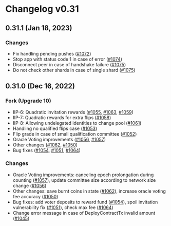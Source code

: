 # Changelog v0.31

## 0.31.1 (Jan 18, 2023)

### Changes

- Fix handling pending pushes ([#1072])
- Stop app with status code 1 in case of error ([#1074])
- Disconnect peer in case of handshake failure ([#1075])
- Do not check other shards in case of single shard ([#1075])

[#1072]: https://github.com/idena-network/idena-go/pull/1072

[#1074]: https://github.com/idena-network/idena-go/pull/1074

[#1075]: https://github.com/idena-network/idena-go/pull/1075

## 0.31.0 (Dec 16, 2022)

### Fork (Upgrade 10)

- IIP-6: Quadratic invitation rewards ([#1055], [#1063], [#1059])
- IIP-7: Quadratic rewards for extra flips ([#1058])
- IIP-8: Allowing undelegated identities to change pool ([#1061])
- Handling no qualified flips case ([#1053])
- Flip grade in case of small qualification committee ([#1052])
- Oracle Voting improvements ([#1056], [#1057])
- Other changes ([#1062], [#1050])
- Bug fixes ([#1054], [#1051], [#1064])

### Changes

- Oracle Voting improvements: canceling epoch prolongation during counting ([#1057]), update committee size according to
  network size change ([#1056])
- Other changes: save burnt coins in state ([#1062]), increase oracle voting fee accuracy ([#1050])
- Bug fixes: add voter deposits to reward fund ([#1054]), spoil invitation vulnerability fix ([#1051]), сheck max
  fee ([#1064])
- Change error message in case of DeployContractTx invalid amount ([#1045])

[#1055]: https://github.com/idena-network/idena-go/pull/1055

[#1063]: https://github.com/idena-network/idena-go/pull/1063

[#1058]: https://github.com/idena-network/idena-go/pull/1058

[#1061]: https://github.com/idena-network/idena-go/pull/1061

[#1053]: https://github.com/idena-network/idena-go/pull/1053

[#1052]: https://github.com/idena-network/idena-go/pull/1052

[#1054]: https://github.com/idena-network/idena-go/pull/1054

[#1045]: https://github.com/idena-network/idena-go/pull/1045

[#1057]: https://github.com/idena-network/idena-go/pull/1057

[#1056]: https://github.com/idena-network/idena-go/pull/1056

[#1062]: https://github.com/idena-network/idena-go/pull/1062

[#1050]: https://github.com/idena-network/idena-go/pull/1050

[#1051]: https://github.com/idena-network/idena-go/pull/1051

[#1059]: https://github.com/idena-network/idena-go/pull/1059

[#1064]: https://github.com/idena-network/idena-go/pull/1064
